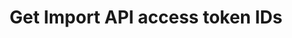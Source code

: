 ---
# -------------------------- #
#      ENDPOINT DETAILS      #
# -------------------------- #

product-type: "connect"
content-type: "api-endpoint"
endpoint: "sources"
key: "get-iapi-access-token-ids"
version: "4"


# -------------------------- #
#       METHOD DETAILS       #
# -------------------------- #

title: "Get Import API access token IDs"
method: "get"
short-url: |
  /v{{ endpoint.version }}{{ object.endpoint-url }}/{source_id}/tokens
full-url: |
  {{ site.data.connect.api.base-url }}{{ endpoint.short-url | flatify }}

short: "{{ site.data.connect.core-objects.sources.get-iapi-access-token-ids.short }}"
description: "{{ site.data.connect.core-objects.sources.get-iapi-access-token-ids.description }}"


# -------------------------- #
#       METHOD ARGUMENTS     #
# -------------------------- #

arguments:
  - name: "source_id"
    required: true
    type: "string"
    description: |
      A path parameter corresponding to the unique ID of the Import API source.
    example-value: |
      126890


# -------------------------- #
#           RETURNS          #
# -------------------------- #

returns: |
  If successful, the API will return a status of `200 OK` and an array containing the IDs of the access tokens associated with the specified Import API source ID.


# ------------------------------ #
#   EXAMPLE REQUEST & RESPONSES  #
# ------------------------------ #

examples:
  - type: "Request"
    language: "json"
    code: |
      {% assign right-bracket = "}" %}
      curl -X {{ endpoint.method | upcase }} {{ endpoint.full-url | flatify | replace: "{source_id","126890" | remove: right-bracket | strip_newlines }} \
           -H "Authorization: Bearer <CONNECT_ACCESS_TOKEN>" \
           -H "Content-Type: application/json"

  - type: "Response"
    language: "json"
    code: |
      [
        815713587
      ]

  - type: "Errors"
---